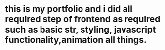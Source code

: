 # this is my portfolio and i did all required step of frontend as required such as basic str,  styling, javascript functionality,animation all things.
